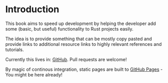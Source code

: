 # Introduction

This book aims to speed up development by helping the developer add some (basic, but useful) functionality to Rust projects easily.

The idea is to provide something that can be mostly copy pasted and provide links to additional resource links to highly relevant references and tutorials.

Currently this lives in: [GitHub](https://github.com/tanelikaivola/rust-snippets). Pull requests are welcome!

By magic of continous integration, static pages are built to [GitHub Pages](https://tanelikaivola.github.io/rust-snippets/) - You might be here already!